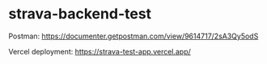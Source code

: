 # strava-backend-test

Postman: https://documenter.getpostman.com/view/9614717/2sA3Qy5odS

Vercel deployment: https://strava-test-app.vercel.app/
